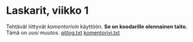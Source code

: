 # Laskarit, viikko 1

Tehtävät liittyvät *komentorivin* käyttöön. **Se on koodarille olennainen taito.** 
Tämä on *uusi* muutos.
[gitlog.txt](https://github.com/AnnaKuokkanen/ot-harjoitustyo/blob/master/laskarit/viikko1/gitlog.txt)
[komentorivi.txt](https://github.com/AnnaKuokkanen/ot-harjoitustyo/blob/master/laskarit/viikko1/komentorivi.txt)
